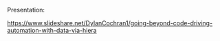 Presentation:

https://www.slideshare.net/DylanCochran1/going-beyond-code-driving-automation-with-data-via-hiera
